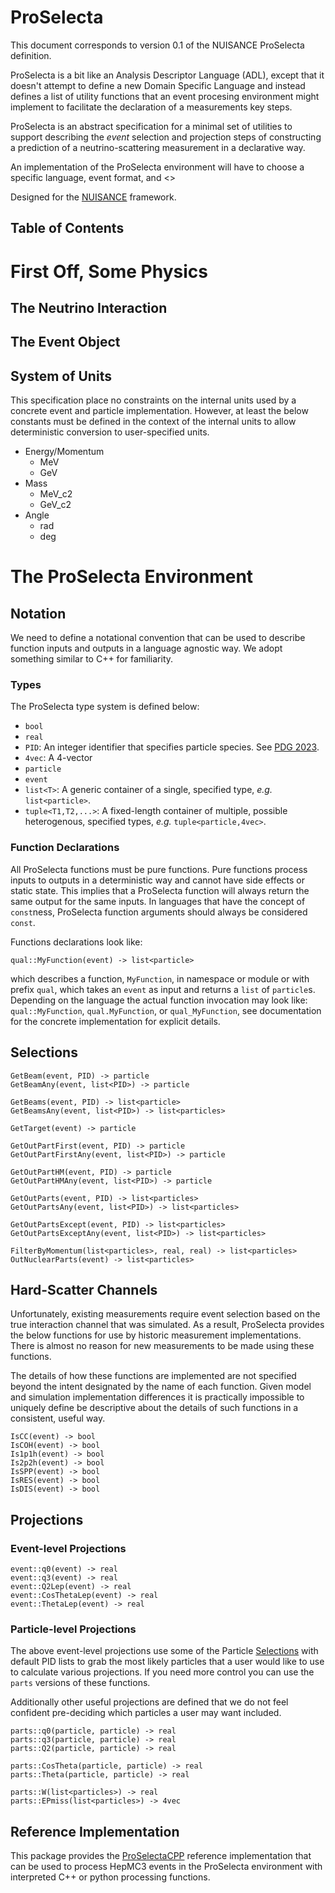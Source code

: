 # ProSelecta

This document corresponds to version 0.1 of the NUISANCE ProSelecta definition.

ProSelecta is a bit like an Analysis Descriptor Language (ADL), except that it doesn't attempt to define a new Domain Specific Language and instead defines a list of utility functions that an event procesing environment might implement to facilitate the declaration of a measurements key steps.

ProSelecta is an abstract specification for a minimal set of utilities to support describing the _event_ selection and projection steps of constructing a prediction of a neutrino-scattering measurement in a declarative way. 

An implementation of the ProSelecta environment will have to choose a specific language, event format, and <>

Designed for the [NUISANCE](https://github.com/NUISANCEMC/nuisance) framework.

## Table of Contents

# First Off, Some Physics

## The Neutrino Interaction

## The Event Object

## System of Units

This specification place no constraints on the internal units used by a concrete event and particle implementation. However, at least the below constants must be defined in the context of the internal units to allow deterministic conversion to user-specified units.

* Energy/Momentum
  - MeV
  - GeV
* Mass
  - MeV_c2
  - GeV_c2
* Angle
  - rad
  - deg

# The ProSelecta Environment

## Notation

We need to define a notational convention that can be used to describe function inputs and outputs in a language agnostic way. We adopt something similar to C++ for familiarity.

### Types

The ProSelecta type system is defined below:

* `bool`
* `real`
* `PID`: An integer identifier that specifies particle species. See [PDG 2023](https://pdg.lbl.gov/2023/mcdata/mc_particle_id_contents.html).
* `4vec`: A 4-vector 
* `particle`
* `event`
* `list<T>`: A generic container of a single, specified type, _e.g._ `list<particle>`.
* `tuple<T1,T2,...>`: A fixed-length container of multiple, possible heterogenous, specified types, _e.g._ `tuple<particle,4vec>`.

### Function Declarations

All ProSelecta functions must be pure functions. Pure functions process inputs to outputs in a deterministic way and cannot have side effects or static state. This implies that a ProSelecta function will always return the same output for the same inputs. In languages that have the concept of `const`ness, ProSelecta function arguments should always be considered `const`.

Functions declarations look like:

```qual::MyFunction(event) -> list<particle>```

which describes a function, `MyFunction`, in namespace or module or with prefix `qual`, which takes an `event` as input and returns a `list` of `particle`s. Depending on the language the actual function invocation may look like: `qual::MyFunction`, `qual.MyFunction`, or `qual_MyFunction`, see documentation for the concrete implementation for explicit details.

## Selections

```
GetBeam(event, PID) -> particle
GetBeamAny(event, list<PID>) -> particle

GetBeams(event, PID) -> list<particle>
GetBeamsAny(event, list<PID>) -> list<particles>

GetTarget(event) -> particle

GetOutPartFirst(event, PID) -> particle
GetOutPartFirstAny(event, list<PID>) -> particle

GetOutPartHM(event, PID) -> particle
GetOutPartHMAny(event, list<PID>) -> particle

GetOutParts(event, PID) -> list<particles>
GetOutPartsAny(event, list<PID>) -> list<particles>

GetOutPartsExcept(event, PID) -> list<particles>
GetOutPartsExceptAny(event, list<PID>) -> list<particles>

FilterByMomentum(list<particles>, real, real) -> list<particles>
OutNuclearParts(event) -> list<particles>
```

## Hard-Scatter Channels

Unfortunately, existing measurements require event selection based on the true interaction channel that was simulated. As a result, ProSelecta provides the below functions for use by historic measurement implementations. There is almost no reason for new measurements to be made using these functions.

The details of how these functions are implemented are not specified beyond the intent designated by the name of each function. Given model and simulation implementation differences it is practically impossible to uniquely define be descriptive about the details of such functions in a consistent, useful way.

```
IsCC(event) -> bool
IsCOH(event) -> bool
Is1p1h(event) -> bool
Is2p2h(event) -> bool
IsSPP(event) -> bool
IsRES(event) -> bool
IsDIS(event) -> bool
```

## Projections

### Event-level Projections

```
event::q0(event) -> real
event::q3(event) -> real
event::Q2Lep(event) -> real
event::CosThetaLep(event) -> real
event::ThetaLep(event) -> real
```

### Particle-level Projections

The above event-level projections use some of the Particle [Selections](#selections) with default PID lists to grab the most likely particles that a user would like to use to calculate various projections. If you need more control you can use the `parts` versions of these functions.

Additionally other useful projections are defined that we do not feel confident pre-deciding which particles a user may want included.

```
parts::q0(particle, particle) -> real
parts::q3(particle, particle) -> real
parts::Q2(particle, particle) -> real

parts::CosTheta(particle, particle) -> real
parts::Theta(particle, particle) -> real

parts::W(list<particles>) -> real
parts::EPmiss(list<particles>) -> 4vec
```

## Reference Implementation

This package provides the [ProSelectaCPP](README.md) reference implementation that can be used to process HepMC3 events in the ProSelecta environment with interpreted C++ or python processing functions.